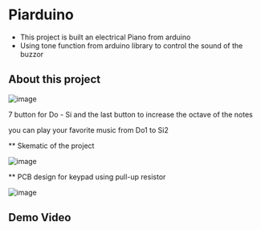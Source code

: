 # Piarduino
* This project is built an electrical Piano from arduino
* Using tone function from arduino library to control the sound of the buzzor
## About this project

![image](https://github.com/phamhduc/Piarduino/assets/101264143/a643f1aa-27c2-46bc-8d85-665312284b30)

7 button for Do - Si and the last button to increase the octave of the notes

you can play your favorite music from Do1 to Si2

** Skematic of the project

![image](https://github.com/phamhduc/Piarduino/assets/101264143/3e03dd34-4ba3-41de-a110-2923eadad089)

** PCB design for keypad using pull-up resistor

![image](https://github.com/phamhduc/Piarduino/assets/101264143/63daed0d-b656-45de-8db3-823415f4e029)

## Demo Video
